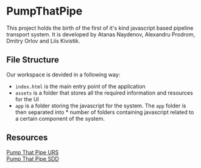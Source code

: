 # PumpThatPipe
This project holds the birth of the first of it's kind javascript based pipeline transport system. It is developed by Atanas Naydenov, Alexandru Prodrom, Dmitry Orlov and Liis Kivistik.
   
   
## File Structure   
Our workspace is devided in a following way:   
- `index.html` is the main entry point of the application  
- `assets` is a folder that stores all the required information and resources for the UI  
- `app` is a folder storing the javascript for the system. The `app` folder is then separated into * number of folders containing javascript related to a certain component of the system.

## Resources
[Pump That Pipe URS](https://docs.google.com/document/d/1BDNPoo3urWuca7DIT2vOT9y1msM4xmB52oSwmxeSHP0/edit?usp=sharing)  
[Pump That Pipe SDD](https://docs.google.com/document/d/1W0bb0fkmpKM4O1NBReB8L0Ae2L5uo47EeIZtYJ6ohrk/edit?usp=sharing)
